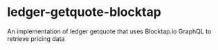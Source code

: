 # ledger-getquote-blocktap
An implementation of ledger getquote that uses Blocktap.io GraphQL to retrieve pricing data
